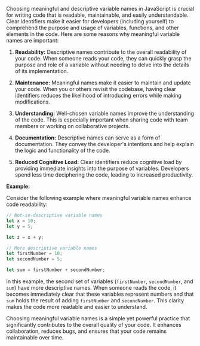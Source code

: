Choosing meaningful and descriptive variable names in JavaScript is crucial for writing code that is readable, maintainable, and easily understandable. Clear identifiers make it easier for developers (including yourself) to comprehend the purpose and usage of variables, functions, and other elements in the code. Here are some reasons why meaningful variable names are important:

1. **Readability:** Descriptive names contribute to the overall readability of your code. When someone reads your code, they can quickly grasp the purpose and role of a variable without needing to delve into the details of its implementation.

2. **Maintenance:** Meaningful names make it easier to maintain and update your code. When you or others revisit the codebase, having clear identifiers reduces the likelihood of introducing errors while making modifications.

3. **Understanding:** Well-chosen variable names improve the understanding of the code. This is especially important when sharing code with team members or working on collaborative projects.

4. **Documentation:** Descriptive names can serve as a form of documentation. They convey the developer's intentions and help explain the logic and functionality of the code.

5. **Reduced Cognitive Load:** Clear identifiers reduce cognitive load by providing immediate insights into the purpose of variables. Developers spend less time deciphering the code, leading to increased productivity.

**Example:**

Consider the following example where meaningful variable names enhance code readability:

```javascript
// Not-so-descriptive variable names
let x = 10;
let y = 5;

let z = x + y;

// More descriptive variable names
let firstNumber = 10;
let secondNumber = 5;

let sum = firstNumber + secondNumber;
```

In this example, the second set of variables (`firstNumber`, `secondNumber`, and `sum`) have more descriptive names. When someone reads the code, it becomes immediately clear that these variables represent numbers and that `sum` holds the result of adding `firstNumber` and `secondNumber`. This clarity makes the code more readable and easier to understand.

Choosing meaningful variable names is a simple yet powerful practice that significantly contributes to the overall quality of your code. It enhances collaboration, reduces bugs, and ensures that your code remains maintainable over time.